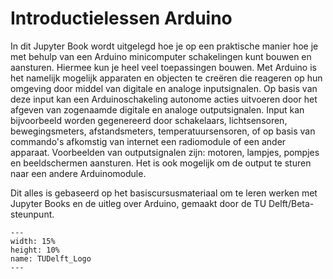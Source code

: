 # Introductielessen Arduino 

In dit Jupyter Book wordt uitgelegd hoe je op een praktische manier hoe je met behulp van een Arduino minicomputer schakelingen kunt bouwen en aansturen. Hiermee kun je heel veel toepassingen bouwen. Met Arduino is het namelijk mogelijk apparaten en objecten te creëren die reageren op hun omgeving door middel van digitale en analoge inputsignalen. Op basis van deze input kan een Arduinoschakeling autonome acties uitvoeren door het afgeven van zogenaamde digitale en analoge outputsignalen. Input kan bijvoorbeeld worden gegenereerd door schakelaars, lichtsensoren, bewegingsmeters, afstandsmeters, temperatuursensoren, of op basis van commando's afkomstig van internet een radiomodule of een ander apparaat. Voorbeelden van outputsignalen zijn: motoren, lampjes, pompjes en beeldschermen aansturen. Het is ook mogelijk om de output te sturen naar een andere Arduinomodule.

Dit alles is gebaseerd op het basiscursusmateriaal om te leren werken met Jupyter Books en de uitleg over Arduino, gemaakt door de TU Delft/Beta-steunpunt.


``` {figure} /figures/TUDelft_Logo.png
---
width: 15%
height: 10%
name: TUDelft_Logo
---
``` 